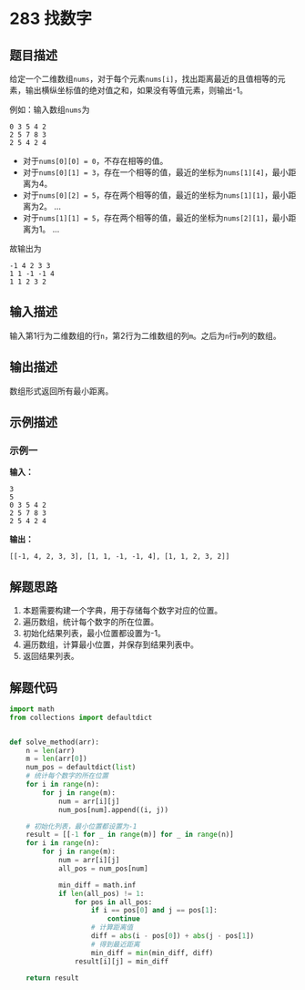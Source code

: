 # 283 找数字

## 题目描述

给定一个二维数组`nums`，对于每个元素`nums[i]`，找出距离最近的且值相等的元素，输出横纵坐标值的绝对值之和，如果没有等值元素，则输出-1。

例如：输入数组`nums`为
```text
0 3 5 4 2
2 5 7 8 3
2 5 4 2 4
```

- 对于`nums[0][0] = 0`，不存在相等的值。
- 对于`nums[0][1] = 3`，存在一个相等的值，最近的坐标为`nums[1][4]`，最小距离为4。
- 对于`nums[0][2] = 5`，存在两个相等的值，最近的坐标为`nums[1][1]`，最小距离为2。
...
- 对于`nums[1][1] = 5`，存在两个相等的值，最近的坐标为`nums[2][1]`，最小距离为1。
...
  
故输出为
```text
-1 4 2 3 3
1 1 -1 -1 4
1 1 2 3 2
```

## 输入描述

输入第1行为二维数组的行`n`，第2行为二维数组的列`m`。之后为`n`行`m`列的数组。

## 输出描述

数组形式返回所有最小距离。

## 示例描述

### 示例一

**输入：**
```text
3
5
0 3 5 4 2
2 5 7 8 3
2 5 4 2 4
```

**输出：**
```text
[[-1, 4, 2, 3, 3], [1, 1, -1, -1, 4], [1, 1, 2, 3, 2]]
```

## 解题思路

1. 本题需要构建一个字典，用于存储每个数字对应的位置。
2. 遍历数组，统计每个数字的所在位置。
3. 初始化结果列表，最小位置都设置为-1。
4. 遍历数组，计算最小位置，并保存到结果列表中。
5. 返回结果列表。

## 解题代码

```python
import math
from collections import defaultdict


def solve_method(arr):
    n = len(arr)
    m = len(arr[0])
    num_pos = defaultdict(list)
    # 统计每个数字的所在位置
    for i in range(n):
        for j in range(m):
            num = arr[i][j]
            num_pos[num].append((i, j))

    # 初始化列表，最小位置都设置为-1
    result = [[-1 for _ in range(m)] for _ in range(n)]
    for i in range(n):
        for j in range(m):
            num = arr[i][j]
            all_pos = num_pos[num]

            min_diff = math.inf
            if len(all_pos) != 1:
                for pos in all_pos:
                    if i == pos[0] and j == pos[1]:
                        continue
                    # 计算距离值
                    diff = abs(i - pos[0]) + abs(j - pos[1])
                    # 得到最近距离
                    min_diff = min(min_diff, diff)
                result[i][j] = min_diff

    return result
```